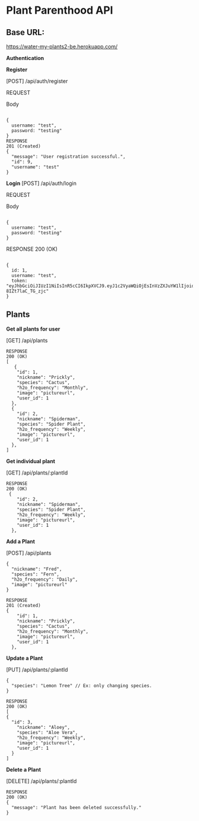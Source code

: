 # **Plant Parenthood API**

## **Base URL:**
https://water-my-plants2-be.herokuapp.com/

**Authentication**

**Register**

[POST] /api/auth/register

REQUEST

Body

	

```

{
  username: "test",
  password: "testing"
}
RESPONSE
201 (Created)
{
  "message": "User registration successful.",
  "id": 9,
  "username": "test"
}
```
**Login**
[POST] /api/auth/login

REQUEST

Body



```

{
  username: "test",
  password: "testing"
}
```

RESPONSE
200 (OK)
```

{
  id: 1,
  username: "test",
  token: "eyJhbGciOiJIUzI1NiIsInR5cCI6IkpXVCJ9.eyJ1c2VyaWQiOjEsInVzZXJuYW1lIjoidGVzdCIsImlhdCI6MTU4MzExODAzNiwiZXhwIjoxNTg0MzI3NjM2fQ.Yd5JCaZJ6cDhGFwSgd1NoOyJ4E4-8IZt7laC_TG_zjc"
}
```
## **Plants**

**Get all plants for user**

[GET] /api/plants


```
RESPONSE
200 (OK)
[
   {
    "id": 1,
    "nickname": "Prickly",
    "species": "Cactus",
    "h2o_frequency": "Monthly",
    "image": "pictureurl",
    "user_id": 1
  },
  {
    "id": 2,
    "nickname": "Spiderman",
    "species": "Spider Plant",
    "h2o_frequency": "Weekly",
    "image": "pictureurl",
    "user_id": 1
  },
]
```
**Get individual plant**

[GET] /api/plants/:plantId

```
RESPONSE
200 (OK)
 {
    "id": 2,
    "nickname": "Spiderman",
    "species": "Spider Plant",
    "h2o_frequency": "Weekly",
    "image": "pictureurl",
    "user_id": 1
  },
```
**Add a Plant**

[POST] /api/plants


```
{
  "nickname": "Fred",
  "species": "Fern",
  "h2o_frequency": "Daily",
  "image": "pictureurl"
}
```
```
RESPONSE
201 (Created)
{
    "id": 1,
    "nickname": "Prickly",
    "species": "Cactus",
    "h2o_frequency": "Monthly",
    "image": "pictureurl",
    "user_id": 1
  },
```
**Update a Plant**

[PUT] /api/plants/:plantId



```
{
  "species": "Lemon Tree" // Ex: only changing species.
}
```
```
RESPONSE
200 (OK)
[
{
  "id": 3,
    "nickname": "Aloey",
    "species": "Aloe Vera",
    "h2o_frequency": "Weekly",
    "image": "pictureurl",
    "user_id": 1
  }
]
```
**Delete a Plant**

[DELETE] /api/plants/:plantId



```
RESPONSE
200 (OK)
{
  "message": "Plant has been deleted successfully."
}